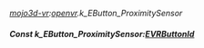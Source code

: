 _[mojo3d-vr](../../modules/mojo3d-vr/mojo3d-vr-module.md):[openvr](openvr:).k\_EButton\_ProximitySensor_
##### Const k\_EButton\_ProximitySensor:[EVRButtonId](../../modules/mojo3d-vr/openvr-evrbuttonid.md)
